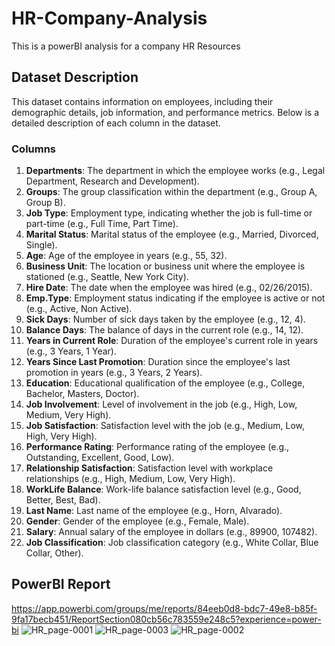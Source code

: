 # HR-Company-Analysis
This is a powerBI analysis for a company HR Resources

## Dataset Description

This dataset contains information on employees, including their demographic details, job information, and performance metrics. Below is a detailed description of each column in the dataset.

### Columns

1. **Departments**: The department in which the employee works (e.g., Legal Department, Research and Development).
2. **Groups**: The group classification within the department (e.g., Group A, Group B).
3. **Job Type**: Employment type, indicating whether the job is full-time or part-time (e.g., Full Time, Part Time).
4. **Marital Status**: Marital status of the employee (e.g., Married, Divorced, Single).
5. **Age**: Age of the employee in years (e.g., 55, 32).
6. **Business Unit**: The location or business unit where the employee is stationed (e.g., Seattle, New York City).
7. **Hire Date**: The date when the employee was hired (e.g., 02/26/2015).
8. **Emp.Type**: Employment status indicating if the employee is active or not (e.g., Active, Non Active).
9. **Sick Days**: Number of sick days taken by the employee (e.g., 12, 4).
10. **Balance Days**: The balance of days in the current role (e.g., 14, 12).
11. **Years in Current Role**: Duration of the employee's current role in years (e.g., 3 Years, 1 Year).
12. **Years Since Last Promotion**: Duration since the employee's last promotion in years (e.g., 3 Years, 2 Years).
13. **Education**: Educational qualification of the employee (e.g., College, Bachelor, Masters, Doctor).
14. **Job Involvement**: Level of involvement in the job (e.g., High, Low, Medium, Very High).
15. **Job Satisfaction**: Satisfaction level with the job (e.g., Medium, Low, High, Very High).
16. **Performance Rating**: Performance rating of the employee (e.g., Outstanding, Excellent, Good, Low).
17. **Relationship Satisfaction**: Satisfaction level with workplace relationships (e.g., High, Medium, Low, Very High).
18. **WorkLife Balance**: Work-life balance satisfaction level (e.g., Good, Better, Best, Bad).
19. **Last Name**: Last name of the employee (e.g., Horn, Alvarado).
20. **Gender**: Gender of the employee (e.g., Female, Male).
21. **Salary**: Annual salary of the employee in dollars (e.g., 89900, 107482).
22. **Job Classification**: Job classification category (e.g., White Collar, Blue Collar, Other).

## PowerBI Report
https://app.powerbi.com/groups/me/reports/84eeb0d8-bdc7-49e8-b85f-9fa17becb451/ReportSection080cb56c783559e248c5?experience=power-bi
![HR_page-0001](https://github.com/vedavyas2810/HR-Company-Analysis/assets/173001697/25826eb7-e262-4a7b-b128-2be355aea5ff)
![HR_page-0003](https://github.com/vedavyas2810/HR-Company-Analysis/assets/173001697/498df01c-214e-4166-a73a-c38409345f15)
![HR_page-0002](https://github.com/vedavyas2810/HR-Company-Analysis/assets/173001697/c677cfa2-7299-4350-b104-0689e9e4a9a4)

